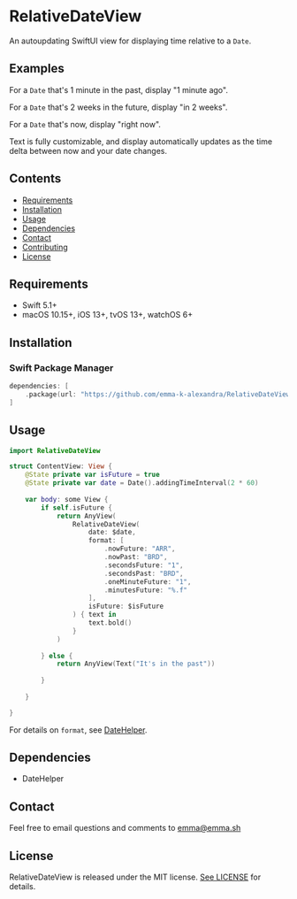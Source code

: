 # RelativeDateView

An autoupdating SwiftUI view for displaying time relative to a `Date`. 

## Examples

For a `Date` that's 1 minute in the past, display "1 minute ago".

For a `Date` that's 2 weeks in the future, display "in 2 weeks".

For a `Date` that's now, display "right now".

Text is fully customizable, and display automatically updates as the time delta between now and your date changes.

## Contents

- [Requirements](#requirements)
- [Installation](#installation)
- [Usage](#usage)
- [Dependencies](#dependencies)
- [Contact](#contact)
- [Contributing](#contributing)
- [License](#license)

## Requirements

- Swift 5.1+
- macOS 10.15+, iOS 13+, tvOS 13+, watchOS 6+

## Installation

### Swift Package Manager

```swift
dependencies: [
    .package(url: "https://github.com/emma-k-alexandra/RelativeDateView.git", from: "3.1.1")
]
```

## Usage

```swift
import RelativeDateView

struct ContentView: View {
    @State private var isFuture = true
    @State private var date = Date().addingTimeInterval(2 * 60)
    
    var body: some View {
        if self.isFuture {
            return AnyView(
                RelativeDateView(
                    date: $date,
                    format: [
                        .nowFuture: "ARR",
                        .nowPast: "BRD",
                        .secondsFuture: "1",
                        .secondsPast: "BRD",
                        .oneMinuteFuture: "1",
                        .minutesFuture: "%.f"
                    ],
                    isFuture: $isFuture
                ) { text in 
                    text.bold()
                }
            )
            
        } else {
            return AnyView(Text("It's in the past"))
        
        }
        
    }

}
```
For details on `format`, see [DateHelper](https://github.com/emma-k-alexandra/DateHelper#4-string-with-relative-time-format).

## Dependencies

- DateHelper

## Contact

Feel free to email questions and comments to [emma@emma.sh](mailto:emma@emma.sh)

## License

RelativeDateView is released under the MIT license. [See LICENSE](https://github.com/emma-k-alexandra/RelativeDateView/blob/master/LICENSE) for details.
